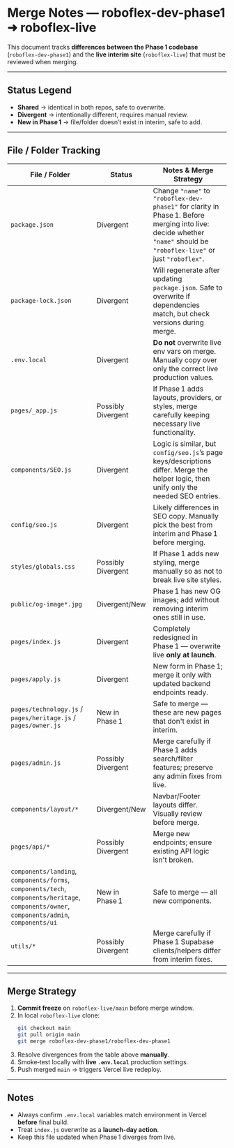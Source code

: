 # Merge Notes — roboflex-dev-phase1 ➜ roboflex-live

This document tracks **differences between the Phase 1 codebase** (`roboflex-dev-phase1`)
and the **live interim site** (`roboflex-live`) that must be reviewed when merging.

---

## Status Legend
- **Shared** → identical in both repos, safe to overwrite.
- **Divergent** → intentionally different, requires manual review.
- **New in Phase 1** → file/folder doesn’t exist in interim, safe to add.

---

## File / Folder Tracking

| File / Folder | Status | Notes & Merge Strategy |
|---------------|--------|------------------------|
| `package.json` | Divergent | Change `"name"` to `"roboflex-dev-phase1"` for clarity in Phase 1. Before merging into live: decide whether `"name"` should be `"roboflex-live"` or just `"roboflex"`. |
| `package-lock.json` | Divergent | Will regenerate after updating `package.json`. Safe to overwrite if dependencies match, but check versions during merge. |
| `.env.local` | Divergent | **Do not** overwrite live env vars on merge. Manually copy over only the correct live production values. |
| `pages/_app.js` | Possibly Divergent | If Phase 1 adds layouts, providers, or styles, merge carefully keeping necessary live functionality. |
| `components/SEO.js` | Divergent | Logic is similar, but `config/seo.js`’s page keys/descriptions differ. Merge the helper logic, then unify only the needed SEO entries. |
| `config/seo.js` | Divergent | Likely differences in SEO copy. Manually pick the best from interim and Phase 1 before merging. |
| `styles/globals.css` | Possibly Divergent | If Phase 1 adds new styling, merge manually so as not to break live site styles. |
| `public/og-image*.jpg` | Divergent/New | Phase 1 has new OG images; add without removing interim ones still in use. |
| `pages/index.js` | Divergent | Completely redesigned in Phase 1 — overwrite live **only at launch**. |
| `pages/apply.js` | Divergent | New form in Phase 1; merge it only with updated backend endpoints ready. |
| `pages/technology.js` / `pages/heritage.js` / `pages/owner.js` | New in Phase 1 | Safe to merge — these are new pages that don't exist in interim. |
| `pages/admin.js` | Possibly Divergent | Merge carefully if Phase 1 adds search/filter features; preserve any admin fixes from live. |
| `components/layout/*` | Divergent/New | Navbar/Footer layouts differ. Visually review before merge. |
| `pages/api/*` | Possibly Divergent | Merge new endpoints; ensure existing API logic isn't broken. |
| `components/landing`, `components/forms`, `components/tech`, `components/heritage`, `components/owner`, `components/admin`, `components/ui` | New in Phase 1 | Safe to merge — all new components. |
| `utils/*` | Possibly Divergent | Merge carefully if Phase 1 Supabase clients/helpers differ from interim fixes. |

---

## Merge Strategy

1. **Commit freeze** on `roboflex-live/main` before merge window.
2. In local `roboflex-live` clone:
    ```bash
    git checkout main
    git pull origin main
    git merge roboflex-dev-phase1/roboflex-dev-phase1
    ```
3. Resolve divergences from the table above **manually**.
4. Smoke‑test locally with **live `.env.local`** production settings.
5. Push merged `main` → triggers Vercel live redeploy.

---

## Notes
- Always confirm `.env.local` variables match environment in Vercel **before** final build.
- Treat `index.js` overwrite as a **launch-day action**.
- Keep this file updated when Phase 1 diverges from live.